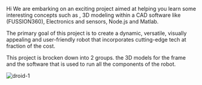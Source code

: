 Hi
We are embarking on an exciting project aimed at helping you learn some interesting 
concepts such as , 3D modeling within a CAD software like (FUSSION360), Electronics and sensors, Node.js and Matlab.

The primary goal of this project is to create a dynamic, versatile, visually appealing and user-friendly robot that incorporates cutting-edge tech at fraction of the cost.

This project is brocken down into 2 groups. the 3D models for the frame and the software that is used to run all the components of the robot.

![droid-1](https://github.com/GEMINI64K/VEGA.one-ROBOT/assets/117120767/2608d79c-cfc1-41f3-8d86-63f8c93ce58a)
